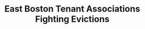 ---
title: East Boston Tenant Associations Fighting Evictions
description: A map of tenant associations fighting eviction by corporate landlords in East Boston.
thumbnail: 
map_id: east_boston_tenant_association_map
---